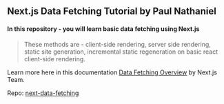 
## Next.js Data Fetching Tutorial by Paul Nathaniel

#### In this repository - you will learn basic data fetching using Next.js

> These methods are - client-side rendering, server side rendering, static site generation, incremental static regeneration on basic react client-side rendering.

Learn more here in this documentation [Data Fetching Overview](https://nextjs.org/docs/basic-features/data-fetching/overview) by Next.js Team. 

Repo: [next-data-fetching](https://github.com/paulnathanielsango/nextjs-data-fetching)